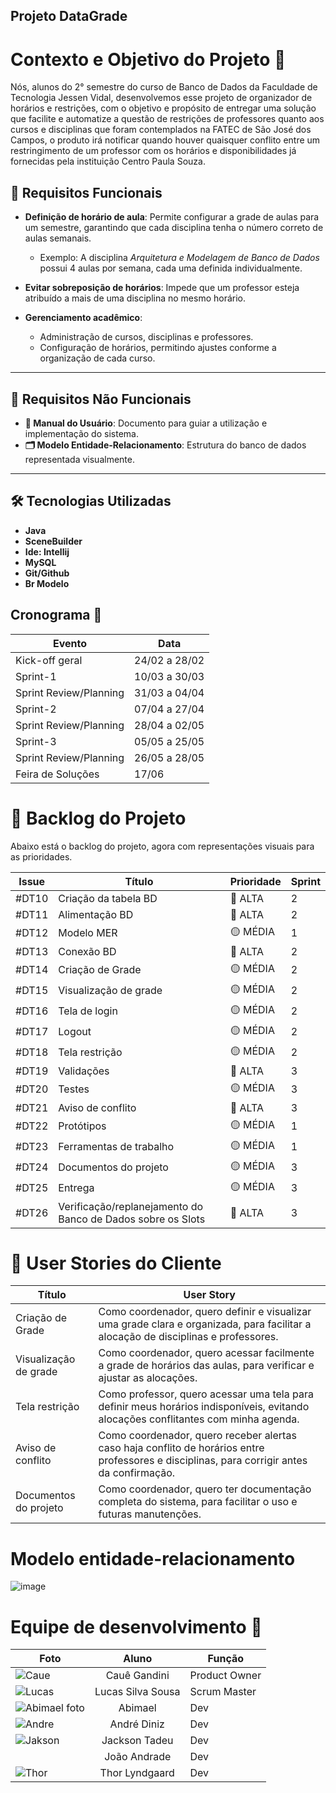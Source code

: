 ## Projeto DataGrade ##

# Contexto e Objetivo do Projeto 🎯

Nós, alunos do 2° semestre do curso de Banco de Dados da Faculdade de Tecnologia Jessen Vidal, desenvolvemos esse projeto de organizador de horários e restrições, com o objetivo e propósito de entregar uma solução que facilite e automatize a questão de restrições de professores quanto aos cursos e disciplinas que foram contemplados na FATEC de São José dos Campos, o produto irá notificar quando houver quaisquer conflito entre um restringimento de um professor com os horários e disponibilidades já fornecidas pela instituição Centro Paula Souza.

## 🚀 Requisitos Funcionais

- **Definição de horário de aula**: Permite configurar a grade de aulas para um semestre, garantindo que cada disciplina tenha o número correto de aulas semanais.  
  - Exemplo: A disciplina _Arquitetura e Modelagem de Banco de Dados_ possui 4 aulas por semana, cada uma definida individualmente.
  
- **Evitar sobreposição de horários**: Impede que um professor esteja atribuído a mais de uma disciplina no mesmo horário.

- **Gerenciamento acadêmico**:
  - Administração de cursos, disciplinas e professores.
  - Configuração de horários, permitindo ajustes conforme a organização de cada curso.

---

## 📖 Requisitos Não Funcionais

- **📘 Manual do Usuário**: Documento para guiar a utilização e implementação do sistema.
- **🗂️ Modelo Entidade-Relacionamento**: Estrutura do banco de dados representada visualmente.

---

## 🛠 Tecnologias Utilizadas
- **Java**
- **SceneBuilder**
- **Ide: Intellij**
- **MySQL**
- **Git/Github**
- **Br Modelo**


## Cronograma 📅

  | Evento | Data |
  | --- | --- |
  | Kick-off geral | 24/02 a 28/02 |
  | Sprint-1 | 10/03 a 30/03 |
  | Sprint Review/Planning | 31/03 a 04/04 |
  | Sprint-2 | 07/04 a 27/04 |
  | Sprint Review/Planning | 28/04 a 02/05 |
  | Sprint-3 | 05/05 a 25/05 |
  | Sprint Review/Planning | 26/05 a 28/05 |
  | Feira de Soluções | 17/06 |

# 📌 Backlog do Projeto

Abaixo está o backlog do projeto, agora com representações visuais para as prioridades.

| Issue | Título | Prioridade | Sprint |
|--------|--------|------------|--------|
| #DT10 | Criação da tabela BD | 🔴 ALTA | 2 |
| #DT11 | Alimentação BD | 🔴 ALTA | 2 |
| #DT12 | Modelo MER | 🟡 MÉDIA | 1 |
| #DT13 | Conexão BD | 🔴 ALTA | 2 |
| #DT14 | Criação de Grade | 🟡 MÉDIA | 2 |
| #DT15 | Visualização de grade | 🟡 MÉDIA | 2 |
| #DT16 | Tela de login | 🟡 MÉDIA | 2 |
| #DT17 | Logout | 🟡 MÉDIA | 2 |
| #DT18 | Tela restrição | 🟡 MÉDIA | 2 |
| #DT19 | Validações | 🔴 ALTA | 3 |
| #DT20 | Testes | 🟡 MÉDIA | 3 |
| #DT21 | Aviso de conflito | 🔴 ALTA | 3 |
| #DT22 | Protótipos | 🟡 MÉDIA | 1 |
| #DT23 | Ferramentas de trabalho | 🟡 MÉDIA | 1 |
| #DT24 | Documentos do projeto | 🟡 MÉDIA | 3 |
| #DT25 | Entrega | 🟡 MÉDIA | 3 |
| #DT26 | Verificação/replanejamento do Banco de Dados sobre os Slots | 🔴 ALTA | 3 |


# 📌 User Stories do Cliente

| Título | User Story |
|--------|------------|
| Criação de Grade | Como coordenador, quero definir e visualizar uma grade clara e organizada, para facilitar a alocação de disciplinas e professores. |
| Visualização de grade | Como coordenador, quero acessar facilmente a grade de horários das aulas, para verificar e ajustar as alocações. |
| Tela restrição | Como professor, quero acessar uma tela para definir meus horários indisponíveis, evitando alocações conflitantes com minha agenda. |
| Aviso de conflito | Como coordenador, quero receber alertas caso haja conflito de horários entre professores e disciplinas, para corrigir antes da confirmação. |
| Documentos do projeto | Como coordenador, quero ter documentação completa do sistema, para facilitar o uso e futuras manutenções. |


# Modelo entidade-relacionamento 

![image](https://github.com/user-attachments/assets/b1550a9b-1e0f-4792-a9f5-f683ee53f541)


# Equipe de desenvolvimento 👥

| Foto | Aluno | Função                                                                                                  |
|-|-|-|
| ![Caue](https://github.com/user-attachments/assets/f77aad10-6dff-4e73-83e5-218d90bd2652) | <div align="center"> Cauê Gandini | Product Owner |
| ![Lucas](https://github.com/user-attachments/assets/0063daa4-e83e-4d22-9d76-71b5482d56df) | <div align="center"> Lucas Silva Sousa | Scrum Master |
| ![Abimael foto](https://github.com/user-attachments/assets/e402d840-1f14-48db-aceb-6931bd62bd86) |<div align="center"> Abimael | Dev |
| ![Andre](https://github.com/user-attachments/assets/e5b1612b-3685-41b8-900f-9d3ed0f48697) |<div align="center"> André Diniz | Dev|
| ![Jakson](https://github.com/user-attachments/assets/c5c1f6c3-c145-4e98-be5f-4f4a281fbdb3) | <div align="center"> Jackson Tadeu | Dev |
|  | <div align="center"> João Andrade | Dev |
| ![Thor](https://github.com/user-attachments/assets/1953daad-e890-47b8-b646-3e40af462d2c) | <div align="center"> Thor Lyndgaard | Dev |
